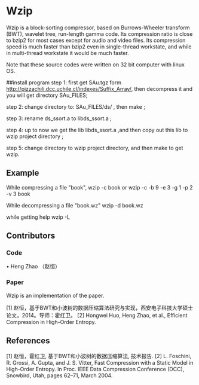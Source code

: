 # Wzip
Wzip is a block-sorting compressor, based on Burrows-Wheeler transform (BWT), wavelet tree, run-length gamma code. Its compression ratio is close to bzip2 for most cases except for audio and video files. Its compression speed is much faster than bzip2 even in single-thread workstate, and while in multi-thread workstate it would be much faster.

Note that these source codes were written on 32 bit computer with linux OS.

##install program
step 1: first get SAu.tgz form http://pizzachili.dcc.uchile.cl/indexes/Suffix_Array/, then decompress it and you will get directory SAu_FILES; 

step 2: change directory to: SAu_FILES/ds/ , then make ; 

step 3: rename ds_ssort.a to libds_ssort.a ; 

step 4: up to now we get the lib libds_ssort.a ,and then copy out this lib to wzip project directory ; 

step 5: change directory to wzip project directory, and then make to get wzip.

## Example
While compressing a file "book", wzip -c book or wzip -c -b 9 -e 3 -g 1 -p 2 -v 3 book

While decompressing a file "book.wz" wzip -d book.wz

while getting help wzip -L

## Contributors

### Code
•	Heng Zhao （赵恒）

### Paper
Wzip is an implementation of the paper.

[1] 赵恒，基于BWT和小波树的数据压缩算法研究与实现，西安电子科技大学硕士论文，2014。导师：霍红卫。
[2] Hongwei Huo, Heng Zhao, et al., Efficient Compression in High-Order Entropy.

## References
[1] 赵恒，霍红卫, 基于BWT和小波树的数据压缩算法, 技术报告.
[2] L. Foschini, R. Grossi, A. Gupta, and J. S. Vitter, Fast Compression with a Static Model in High-Order Entropy. In Proc. IEEE Data Compression Conference (DCC), Snowbird, Utah, pages 62–71, March 2004.

